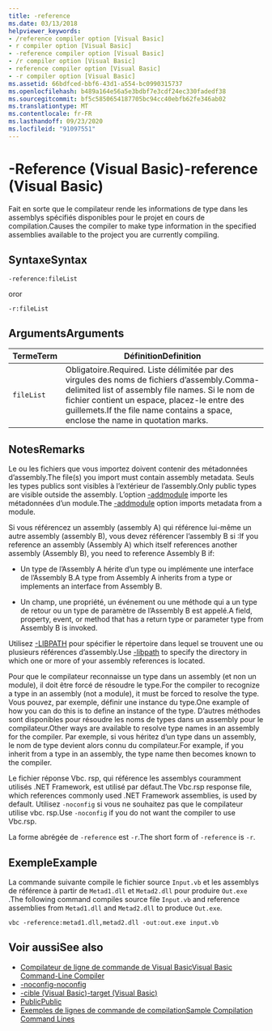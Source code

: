 ```yaml
---
title: -reference
ms.date: 03/13/2018
helpviewer_keywords:
- /reference compiler option [Visual Basic]
- r compiler option [Visual Basic]
- -reference compiler option [Visual Basic]
- /r compiler option [Visual Basic]
- reference compiler option [Visual Basic]
- -r compiler option [Visual Basic]
ms.assetid: 66bdfced-bbf6-43d1-a554-bc0990315737
ms.openlocfilehash: b489a164e56a5e3bdbf7e3cdf24ec330fadedf38
ms.sourcegitcommit: bf5c5850654187705bc94cc40ebfb62fe346ab02
ms.translationtype: MT
ms.contentlocale: fr-FR
ms.lasthandoff: 09/23/2020
ms.locfileid: "91097551"
---
```

# <a name="-reference-visual-basic"></a><span data-ttu-id="624d6-102">-Reference (Visual Basic)</span><span class="sxs-lookup"><span data-stu-id="624d6-102">-reference (Visual Basic)</span></span>

<span data-ttu-id="624d6-103">Fait en sorte que le compilateur rende les informations de type dans les assemblys spécifiés disponibles pour le projet en cours de compilation.</span><span class="sxs-lookup"><span data-stu-id="624d6-103">Causes the compiler to make type information in the specified assemblies available to the project you are currently compiling.</span></span>  
  
## <a name="syntax"></a><span data-ttu-id="624d6-104">Syntaxe</span><span class="sxs-lookup"><span data-stu-id="624d6-104">Syntax</span></span>  
  
```console  
-reference:fileList  
```

<span data-ttu-id="624d6-105">or</span><span class="sxs-lookup"><span data-stu-id="624d6-105">or</span></span>

```console
-r:fileList  
```  
  
## <a name="arguments"></a><span data-ttu-id="624d6-106">Arguments</span><span class="sxs-lookup"><span data-stu-id="624d6-106">Arguments</span></span>  
  
|<span data-ttu-id="624d6-107">Terme</span><span class="sxs-lookup"><span data-stu-id="624d6-107">Term</span></span>|<span data-ttu-id="624d6-108">Définition</span><span class="sxs-lookup"><span data-stu-id="624d6-108">Definition</span></span>|  
|---|---|  
|`fileList`|<span data-ttu-id="624d6-109">Obligatoire.</span><span class="sxs-lookup"><span data-stu-id="624d6-109">Required.</span></span> <span data-ttu-id="624d6-110">Liste délimitée par des virgules des noms de fichiers d’assembly.</span><span class="sxs-lookup"><span data-stu-id="624d6-110">Comma-delimited list of assembly file names.</span></span> <span data-ttu-id="624d6-111">Si le nom de fichier contient un espace, placez-le entre des guillemets.</span><span class="sxs-lookup"><span data-stu-id="624d6-111">If the file name contains a space, enclose the name in quotation marks.</span></span>|  
  
## <a name="remarks"></a><span data-ttu-id="624d6-112">Notes</span><span class="sxs-lookup"><span data-stu-id="624d6-112">Remarks</span></span>  

 <span data-ttu-id="624d6-113">Le ou les fichiers que vous importez doivent contenir des métadonnées d’assembly.</span><span class="sxs-lookup"><span data-stu-id="624d6-113">The file(s) you import must contain assembly metadata.</span></span> <span data-ttu-id="624d6-114">Seuls les types publics sont visibles à l’extérieur de l’assembly.</span><span class="sxs-lookup"><span data-stu-id="624d6-114">Only public types are visible outside the assembly.</span></span> <span data-ttu-id="624d6-115">L’option [-addmodule](addmodule.md) importe les métadonnées d’un module.</span><span class="sxs-lookup"><span data-stu-id="624d6-115">The [-addmodule](addmodule.md) option imports metadata from a module.</span></span>  
  
 <span data-ttu-id="624d6-116">Si vous référencez un assembly (assembly A) qui référence lui-même un autre assembly (assembly B), vous devez référencer l’assembly B si :</span><span class="sxs-lookup"><span data-stu-id="624d6-116">If you reference an assembly (Assembly A) which itself references another assembly (Assembly B), you need to reference Assembly B if:</span></span>  
  
- <span data-ttu-id="624d6-117">Un type de l’Assembly A hérite d’un type ou implémente une interface de l’Assembly B.</span><span class="sxs-lookup"><span data-stu-id="624d6-117">A type from Assembly A inherits from a type or implements an interface from Assembly B.</span></span>  
  
- <span data-ttu-id="624d6-118">Un champ, une propriété, un événement ou une méthode qui a un type de retour ou un type de paramètre de l’Assembly B est appelé.</span><span class="sxs-lookup"><span data-stu-id="624d6-118">A field, property, event, or method that has a return type or parameter type from Assembly B is invoked.</span></span>  
  
 <span data-ttu-id="624d6-119">Utilisez [-LIBPATH](libpath.md) pour spécifier le répertoire dans lequel se trouvent une ou plusieurs références d’assembly.</span><span class="sxs-lookup"><span data-stu-id="624d6-119">Use [-libpath](libpath.md) to specify the directory in which one or more of your assembly references is located.</span></span>  
  
 <span data-ttu-id="624d6-120">Pour que le compilateur reconnaisse un type dans un assembly (et non un module), il doit être forcé de résoudre le type.</span><span class="sxs-lookup"><span data-stu-id="624d6-120">For the compiler to recognize a type in an assembly (not a module), it must be forced to resolve the type.</span></span> <span data-ttu-id="624d6-121">Vous pouvez, par exemple, définir une instance du type.</span><span class="sxs-lookup"><span data-stu-id="624d6-121">One example of how you can do this is to define an instance of the type.</span></span> <span data-ttu-id="624d6-122">D’autres méthodes sont disponibles pour résoudre les noms de types dans un assembly pour le compilateur.</span><span class="sxs-lookup"><span data-stu-id="624d6-122">Other ways are available to resolve type names in an assembly for the compiler.</span></span> <span data-ttu-id="624d6-123">Par exemple, si vous héritez d’un type dans un assembly, le nom de type devient alors connu du compilateur.</span><span class="sxs-lookup"><span data-stu-id="624d6-123">For example, if you inherit from a type in an assembly, the type name then becomes known to the compiler.</span></span>  
  
 <span data-ttu-id="624d6-124">Le fichier réponse Vbc. rsp, qui référence les assemblys couramment utilisés .NET Framework, est utilisé par défaut.</span><span class="sxs-lookup"><span data-stu-id="624d6-124">The Vbc.rsp response file, which references commonly used .NET Framework assemblies, is used by default.</span></span> <span data-ttu-id="624d6-125">Utilisez `-noconfig` si vous ne souhaitez pas que le compilateur utilise vbc. rsp.</span><span class="sxs-lookup"><span data-stu-id="624d6-125">Use `-noconfig` if you do not want the compiler to use Vbc.rsp.</span></span>  
  
 <span data-ttu-id="624d6-126">La forme abrégée de `-reference` est `-r`.</span><span class="sxs-lookup"><span data-stu-id="624d6-126">The short form of `-reference` is `-r`.</span></span>  
  
## <a name="example"></a><span data-ttu-id="624d6-127">Exemple</span><span class="sxs-lookup"><span data-stu-id="624d6-127">Example</span></span>  

 <span data-ttu-id="624d6-128">La commande suivante compile le fichier source `Input.vb` et les assemblys de référence à partir de `Metad1.dll` et `Metad2.dll` pour produire `Out.exe` .</span><span class="sxs-lookup"><span data-stu-id="624d6-128">The following command compiles source file `Input.vb` and reference assemblies from `Metad1.dll` and `Metad2.dll` to produce `Out.exe`.</span></span>  
  
```console
vbc -reference:metad1.dll,metad2.dll -out:out.exe input.vb  
```  
  
## <a name="see-also"></a><span data-ttu-id="624d6-129">Voir aussi</span><span class="sxs-lookup"><span data-stu-id="624d6-129">See also</span></span>

- [<span data-ttu-id="624d6-130">Compilateur de ligne de commande de Visual Basic</span><span class="sxs-lookup"><span data-stu-id="624d6-130">Visual Basic Command-Line Compiler</span></span>](index.md)
- [<span data-ttu-id="624d6-131">-noconfig</span><span class="sxs-lookup"><span data-stu-id="624d6-131">-noconfig</span></span>](noconfig.md)
- [<span data-ttu-id="624d6-132">-cible (Visual Basic)</span><span class="sxs-lookup"><span data-stu-id="624d6-132">-target (Visual Basic)</span></span>](target.md)
- [<span data-ttu-id="624d6-133">Public</span><span class="sxs-lookup"><span data-stu-id="624d6-133">Public</span></span>](../../language-reference/modifiers/public.md)
- [<span data-ttu-id="624d6-134">Exemples de lignes de commande de compilation</span><span class="sxs-lookup"><span data-stu-id="624d6-134">Sample Compilation Command Lines</span></span>](sample-compilation-command-lines.md)
